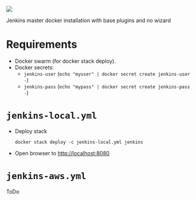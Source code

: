 ![](https://travis-ci.org/sdelrio/jenkins.svg?branch=master)

Jenkins master docker installation with base plugins and no wizard

# Requirements

- Docker swarm (for docker stack deploy).
- Docker secrets:
  - `jenkins-user` (`echo "myuser" | docker secret create jenkins-user -`)
  - `jenkins-pass` (`echo "mypass" | docker secret create jenkins-pass -`)

# `jenkins-local.yml`

- Deploy stack
    ```
    docker stack deploy -c jenkins-local.yml jenkins
    ```
- Open browser to <http://localhost:8080>

# `jenkins-aws.yml`

ToDo


